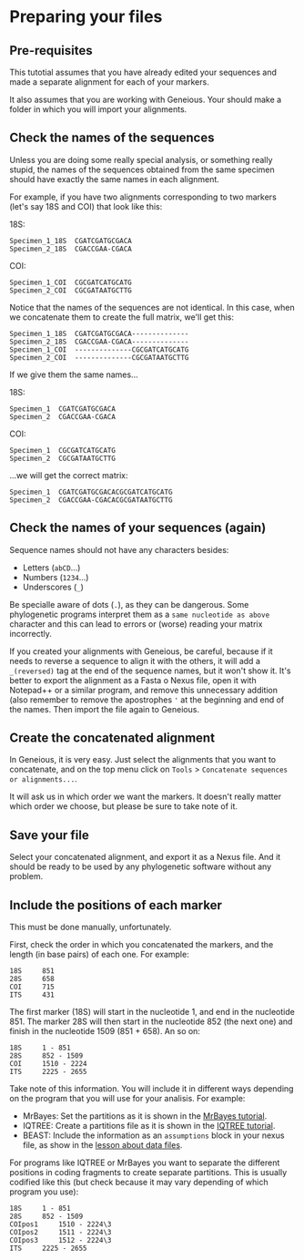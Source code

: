 # Preparing your files

## Pre-requisites

This tutotial assumes that you have already edited your sequences and made a separate alignment for each of your markers.

It also assumes that you are working with Geneious. Your should make a folder in which you will import your alignments.

## Check the names of the sequences

Unless you are doing some really special analysis, or something really stupid, the names of the sequences obtained from the same specimen should have exactly the same names in each alignment.

For example, if you have two alignments corresponding to two markers (let's say 18S and COI) that look like this:

18S:
```
Specimen_1_18S	CGATCGATGCGACA
Specimen_2_18S	CGACCGAA-CGACA
```

COI:
```
Specimen_1_COI	CGCGATCATGCATG
Specimen_2_COI	CGCGATAATGCTTG
```

Notice that the names of the sequences are not identical. In this case, when we concatenate them to create the full matrix, we'll get this:

```
Specimen_1_18S	CGATCGATGCGACA--------------
Specimen_2_18S	CGACCGAA-CGACA--------------
Specimen_1_COI	--------------CGCGATCATGCATG
Specimen_2_COI	--------------CGCGATAATGCTTG
```

If we give them the same names...

18S:
```
Specimen_1	CGATCGATGCGACA
Specimen_2	CGACCGAA-CGACA
```

COI:
```
Specimen_1	CGCGATCATGCATG
Specimen_2	CGCGATAATGCTTG
```

...we will get the correct matrix:

```
Specimen_1	CGATCGATGCGACACGCGATCATGCATG
Specimen_2	CGACCGAA-CGACACGCGATAATGCTTG
```

## Check the names of your sequences (again)

Sequence names should not have any characters besides:

- Letters (`abCD`...)
- Numbers (`1234`...)
- Underscores (`_`)

Be specialle aware of dots (`.`), as they can be dangerous. Some phylogenetic programs interpret them as a `same nucleotide as above` character and this can lead to errors or (worse) reading your matrix incorrectly.

If you created your alignments with Geneious, be careful, because if it needs to reverse a sequence to align it with the others, it will add a `_(reversed)` tag at the end of the sequence names, but it won't show it. It's better to export the alignment as a Fasta o Nexus file, open it with Notepad++ or a similar program, and remove this unnecessary addition (also remember to remove the apostrophes `'` at the beginning and end of the names. Then import the file again to Geneious.

## Create the concatenated alignment

In Geneious, it is very easy. Just select the alignments that you want to concatenate, and on the top menu click on `Tools` > `Concatenate sequences or alignments...`.

It will ask us in which order we want the markers. It doesn't really matter which order we choose, but please be sure to take note of it.

## Save your file

Select your concatenated alignment, and export it as a Nexus file. And it should be ready to be used by any phylogenetic software without any problem.

## Include the positions of each marker

This must be done manually, unfortunately.

First, check the order in which you concatenated the markers, and the length (in base pairs) of each one. For example:

```
18S		851
28S		658
COI		715
ITS		431
```

The first marker (18S) will start in the nucleotide 1, and end in the nucleotide 851. The marker 28S will then start in the nucleotide 852 (the next one) and finish in the nucleotide 1509 (851 + 658). An so on:

```
18S		1 - 851
28S		852 - 1509
COI		1510 - 2224
ITS		2225 - 2655
```

Take note of this information. You will include it in different ways depending on the program that you will use for your analisis. For example:

- MrBayes: Set the partitions as it is shown in the [MrBayes tutorial](/T-MrBayes.md).
- IQTREE: Create a partitions file as it is shown in the [IQTREE tutorial](/T-IQTREE.md).
- BEAST: Include the information as an `assumptions` block in your nexus file, as show in the [lesson about data files](/Data_files.md).

For programs like IQTREE or MrBayes you want to separate the different positions in coding fragments to create separate partitions. This is usually codified like this (but check because it may vary depending of which program you use):

```
18S		1 - 851
28S		852 - 1509
COIpos1		1510 - 2224\3
COIpos2		1511 - 2224\3
COIpos3		1512 - 2224\3
ITS		2225 - 2655
```
